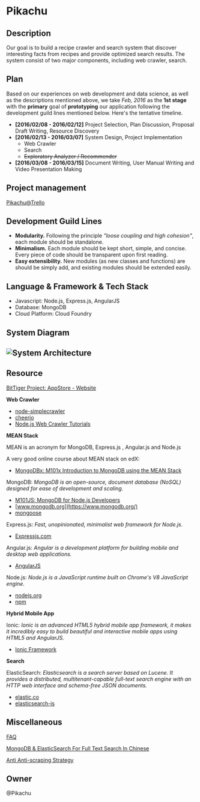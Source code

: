 # Pikachu

Description
-----------

Our goal is to build a recipe crawler and search system that discover interesting facts from recipes and provide optimized search results. The system consist of two major components, including web crawler, search.


Plan
----

Based on our experiences on web development and data science, as well as the descriptions mentioned above, we take _Feb, 2016_ as the __1st stage__ with the __primary__ goal of __prototyping__ our application following the development guild lines mentioned below. Here's the tentative timeline.

* __[2016/02/08 - 2016/02/12]__ Project Selection, Plan Discussion, Proposal Draft Writing, Resource Discovery
* __[2016/02/13 - 2016/03/07]__ System Design, Project Implementation
    * Web Crawler
    * Search
    * ~~Exploratory Analyzer / Recommender~~
* __[2016/03/08 - 2016/03/15]__ Document Writing, User Manual Writing and Video Presentation Making

Project management
------------------

[Pikachu@Trello](https://trello.com/b/VxeNSfp5/xiachufang-crawler-recommendation)

Development Guild Lines
-----------------------

- __Modularity.__ Following the principle _"loose coupling and high cohesion"_, each module should be standalone.
- __Minimalism.__ Each module should be kept short, simple, and concise. Every piece of code should be transparent upon first reading.
- __Easy extensibility.__ New modules (as new classes and functions) are should be simply add, and existing modules should be extended easily.

Language & Framework & Tech Stack
--------------------

+ Javascript: Node.js, Express.js, AngularJS
+ Database: MongoDB
+ Cloud Platform: Cloud Foundry


System Diagram
--------------


![System Architecture](https://raw.githubusercontent.com/BitTigerInst/Pikachu/master/docs/System%20Architecture.png)
---

Resource
--------

[BitTiger Project: AppStore - Website](https://slack-files.com/T0GUEMKEZ-F0J4G9QTT-274d3bc97e)


**Web Crawler**

- [node-simplecrawler](https://github.com/cgiffard/node-simplecrawler)
- [cheerio](https://github.com/cheeriojs/cheerio)
- [Node.js Web Crawler Tutorials](https://potentpages.com/web-crawler-tutorials/nodejs/)

**MEAN Stack**

MEAN is an acronym for MongoDB, Express.js , Angular.js and Node.js

A very good online course about MEAN stack on edX:

- [MongoDBx: M101x Introduction to MongoDB using the MEAN Stack](https://courses.edx.org/courses/course-v1:MongoDBx+M101x+3T2015/)


MongoDB: *MongoDB is an open-source, document database (NoSQL) designed for ease of development and scaling.*

- [M101JS: MongoDB for Node.js Developers](https://university.mongodb.com/courses/M101JS/)
- [www.mongodb.org](https://www.mongodb.org/)
- [mongoose](http://mongoosejs.com/)

Express.js: *Fast, unopinionated, minimalist web framework for Node.js.*

- [Expressjs.com](http://expressjs.com/)

Angular.js: *Angular is a development platform for building mobile and desktop web applications.*

- [AngularJS](https://angularjs.org/)

Node.js: *Node.js is a JavaScript runtime built on Chrome's V8 JavaScript engine.*

- [nodejs.org](https://nodejs.org/en/)
- [npm](https://www.npmjs.com/)


**Hybrid Mobile App**

Ionic: *Ionic is an advanced HTML5 hybrid mobile app framework, it makes it incredibly easy to build beautiful and interactive mobile apps using HTML5 and AngularJS.*

- [Ionic Framework](http://ionicframework.com/)

**Search**

ElasticSearch: *Elasticsearch is a search server based on Lucene. It provides a distributed, multitenant-capable full-text search engine with an HTTP web interface and schema-free JSON documents.*

- [elastic.co](https://www.elastic.co/)
- [elasticsearch-js](https://github.com/elastic/elasticsearch-js)

Miscellaneous
-------------

[FAQ](https://github.com/BitTigerInst/Pikachu/blob/master/docs/faq.md)

[MongoDB & ElasticSearch For Full Text Search In Chinese](https://github.com/BitTigerInst/Pikachu/blob/master/docs/mongodb_elasticsearch_setup.md)

[Anti Anti-scraping Strategy](http://aaronice.github.io/2016/02/15/anti-anti-spider-strategy/)

Owner
-----

@Pikachu

